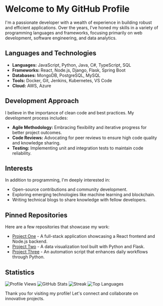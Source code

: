 # Welcome to My GitHub Profile

I'm a passionate developer with a wealth of experience in building robust and efficient applications. Over the years, I've honed my skills in a variety of programming languages and frameworks, focusing primarily on web development, software engineering, and data analytics.

## Languages and Technologies

- **Languages:** JavaScript, Python, Java, C#, TypeScript, SQL
- **Frameworks:** React, Node.js, Django, Flask, Spring Boot
- **Databases:** MongoDB, PostgreSQL, MySQL
- **Tools:** Docker, Git, Jenkins, Kubernetes, VS Code
- **Cloud:** AWS, Azure

## Development Approach

I believe in the importance of clean code and best practices. My development process includes:
- **Agile Methodology:** Embracing flexibility and iterative progress for better project outcomes.
- **Code Reviews:** Advocating for peer reviews to ensure high code quality and knowledge sharing.
- **Testing:** Implementing unit and integration tests to maintain code reliability.

## Interests

In addition to programming, I'm deeply interested in:
- Open-source contributions and community development.
- Exploring emerging technologies like machine learning and blockchain.
- Writing technical blogs to share knowledge with fellow developers.

## Pinned Repositories

Here are a few repositories that showcase my work:

- [Project One](https://github.com/username/project-one) - A full-stack application showcasing a React frontend and Node.js backend.
- [Project Two](https://github.com/username/project-two) - A data visualization tool built with Python and Flask.
- [Project Three](https://github.com/username/project-three) - An automation script that enhances daily workflows through Python.

## Statistics

![Profile Views](https://komarev.com/ghpvc/?username=josefinahampton908)
![GitHub Stats](https://github-readme-stats.vercel.app/api?username=josefinahampton908&show_icons=true&count_private=true&theme=radical)
![Streak](https://github-readme-streak-stats.herokuapp.com/?user=josefinahampton908&theme=dark)
![Top Languages](https://github-readme-stats.vercel.app/api/top-langs/?username=josefinahampton908&layout=compact&theme=radical)

Thank you for visiting my profile! Let's connect and collaborate on innovative projects.
